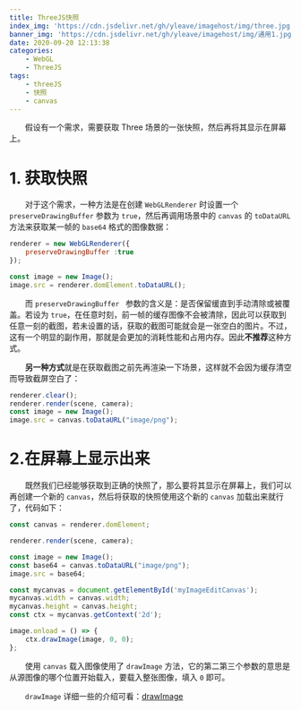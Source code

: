 ```yaml
---
title: ThreeJS快照
index_img: 'https://cdn.jsdelivr.net/gh/yleave/imagehost/img/three.jpg'
banner_img: 'https://cdn.jsdelivr.net/gh/yleave/imagehost/img/通用1.jpg'
date: 2020-09-20 12:13:38
categories:
    - WebGL
    - ThreeJS
tags:
    - threeJS
    - 快照
    - canvas
---
```


&emsp;&emsp;假设有一个需求，需要获取 Three 场景的一张快照，然后再将其显示在屏幕上。

# 1. 获取快照

&emsp;&emsp;对于这个需求，一种方法是在创建 `WebGLRenderer` 时设置一个 `preserveDrawingBuffer` 参数为 `true`，然后再调用场景中的 `canvas` 的 `toDataURL` 方法来获取某一帧的 `base64` 格式的图像数据：

```js
renderer = new WebGLRenderer({
    preserveDrawingBuffer :true 
});

const image = new Image();
image.src = renderer.domElement.toDataURL();
```

&emsp;&emsp;而 `preserveDrawingBuffer ` 参数的含义是：是否保留缓直到手动清除或被覆盖。若设为 `true`，在任意时刻，前一帧的缓存图像不会被清除，因此可以获取到任意一刻的截图，若未设置的话，获取的截图可能就会是一张空白的图片。不过，这有一个明显的副作用，那就是会更加的消耗性能和占用内存。因此**不推荐**这种方式。

&emsp;&emsp;**另一种方式**就是在获取截图之前先再渲染一下场景，这样就不会因为缓存清空而导致截屏空白了：

```js
renderer.clear();
renderer.render(scene, camera);
const image = new Image();
image.src = canvas.toDataURL("image/png");
```

# 2.在屏幕上显示出来

&emsp;&emsp;既然我们已经能够获取到正确的快照了，那么要将其显示在屏幕上，我们可以再创建一个新的 `canvas`，然后将获取的快照使用这个新的 `canvas` 加载出来就行了，代码如下：

```js
const canvas = renderer.domElement;

renderer.render(scene, camera);

const image = new Image();
const base64 = canvas.toDataURL("image/png");
image.src = base64;

const mycanvas = document.getElementById('myImageEditCanvas');
mycanvas.width = canvas.width;
mycanvas.height = canvas.height;
const ctx = mycanvas.getContext('2d');

image.onload = () => {
    ctx.drawImage(image, 0, 0);
};
```

&emsp;&emsp;使用 `canvas` 载入图像使用了 `drawImage` 方法，它的第二第三个参数的意思是从源图像的哪个位置开始载入，要载入整张图像，填入 `0` 即可。

&emsp;&emsp;`drawImage` 详细一些的介绍可看：[drawImage](https://yleave.top/2020/09/20/HTML/canvas操作图像/)








